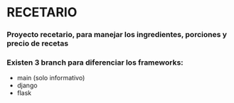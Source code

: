 # RECETARIO
### Proyecto recetario, para manejar los ingredientes, porciones y precio de recetas
### Existen 3 branch para diferenciar los frameworks:
- main (solo informativo)
- django
- flask